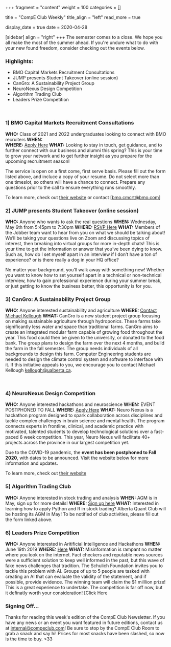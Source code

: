 +++
fragment = "content"
weight = 100
categories = []

title = "CompE Club Weekly"
title_align = "left"
read_more = true

display_date = true
date = 2020-04-28

[sidebar]
  align = "right"
+++
The semester comes to a close. We hope you all make the most of the summer ahead.
If you're undure what to do with your new found freedom, consider checking out the
events below.
<br/>

### Highlights:
* BMO Capital Markets Recruitment Consultations
* JUMP presents Student Takeover (online session)
* CanGro: A Sustainability Project Group
* NeuroNexus Design Competition
* Algorithm Trading Club
* Leaders Prize Competition
<br/>


### 1) BMO Capital Markets Recruitment Consultations

**WHO:** Class of 2021 and 2022 undergraduates looking to connect with BMO recruiters
**WHEN:**  
**WHERE:** [Apply Here](https://www.surveymonkey.com/r/XCBWMT5)
**WHAT:**  Looking to stay in touch, get guidance, and to further connect with
our business and alumni this spring? This is your time to grow your network and to get further insight as you prepare for the upcoming recruitment season!

The service is open on a first come, first serve basis. Please fill out the form listed above, and incluce a copy of your resume. Do not select more than one timeslot, so others will have a chance to connect. Prepare any questions prior to the call to ensure everything runs smoothly.

To learn more, check out [their website](https://capitalmarkets.bmo.com/en/about-us/) or contact [bmo.cmcrt@bmo.com]
<br/>


### 2) JUMP presents Student Takeover (online session)

**WHO:** Anyone who wants to ask the real questions
**WHEN:**  Wednesday, May 6th from 5:45pm to 7:30pm
**WHERE:** [RSVP Here](https://www.eventbrite.ca/e/jump-presents-student-takeover-tickets-101938378434)
**WHAT:** Members of the Jobber team want to hear from you on what we should be talking about! We’ll be taking your questions live on Zoom and discussing topics of interest, then breaking into virtual groups for more in-depth chats! This is your time to get the information or answer that you’ve been dying to know. Such as, how do I set myself apart in an interview if I don’t have a ton of experience? or is there really a dog in your HQ office?

No matter your background, you’ll walk away with something new! Whether you want to know how to set yourself apart in a technical or non-technical interview, how to gain professional experience during your summer break, or just getting to know the business better, this opportunity is for you.
<br/>


### 3) CanGro: A Sustainability Project Group

**WHO:** Anyone interested sustainability and agriculture
**WHERE:** [Contact Michael Kellough](kellough@ualberta.ca)
**WHAT:**  CanGro is a new student project group focusing on making sustainable agriculture through hydroponics. These farms take significantly less water and space than traditional farms. CanGro aims to create an integrated modular farm capable of growing food throughout the year. This food could then be given to the university, or donated to the food bank. The group plans to design the farm over the next 4 months, and build the farm in the fall semester. The group needs individuals of all backgrounds to design this farm. Computer Engineering students are needed to design the climate control system and software to interface with it. If this initiative appeals to you, we encourage you to contact Michael Kellough <kellough@ualberta.ca>.

<br/>


### 4) NeuroNexus Design Competition

**WHO:** Anyone interested hackathons and neuroscience
**WHEN:**  EVENT POSTPHONED TO FALL
**WHERE:** [Apply Here](https://www.neuro-nexus.ca/innovator-application)
**WHAT:**  Neuro Nexus is a hackathon program designed to spark collaboration across disciplines and tackle
complex challenges in brain science and mental health. The program connects experts in frontline,
clinical, and academic practice with motivated, talented students to develop technological solutions
over a fast-paced 6 week competition. This year, Neuro Nexus will facilitate 40+ projects across the
province in our largest competition yet.

Due to the COVID-19 pandemic, the **event has been postphoned to Fall 2020**, with dates to be announced.
Visit the website below for more information and updates.

To learn more, check out [their website](https://www.neuro-nexus.ca/)
<br/>


### 5)  Algorithm Trading Club

**WHO:** Anyone interested in stock trading and analysis
**WHEN:**  AGM is in May, sign up for more details!
**WHERE:** [Sign up here](https://docs.google.com/forms/d/e/1FAIpQLSeZWCSIRAkmDdpfRT4nv9UQSlL4NLirO0I9AXOOVkysfmu2gQ/viewform)
**WHAT:** Interested in learning how to apply Python and R in stock trading? Alberta Quant Club will be hosting its AGM in May! To be notified of club activities, please fill out the form linked above.
<br/>


### 6)  Leaders Prize Competition

**WHO:** Anyone interested in Aritificial Intelligence and Hackathons
**WHEN:**  June 19th 2019
**WHERE:** [Here](https://leadersprize.truenorthwaterloo.com/en/)
**WHAT:**  Misinformation is rampant no matter where you look on the internet. Fact checkers and reputable news sources were a sufficient solution to keep well informed in the past, but this wave of fake news challenges that tradition. The Schulich Foundation invites you to tackle this problem with AI. Groups of up to 5 people are tasked with creating an AI that can evaluate the validity of the statement, and if possible, provide evidence. The winning team will claim the $1 milllion prize! This is a great experience to undertake. The competition is far off now, but it definatly worth your consideration!
[Click Here

### Signing Off...
Thanks for reading this week's edition of the CompE Club Newsletter.  If you have any news or an event you want featured in future editions, contact us at <internal@compeclub.com>!  Be sure to stop by the CompE Club Room to grab a snack and say hi! Prices for most snacks have been slashed, so now is the time to buy. <33
